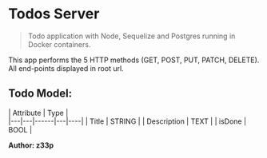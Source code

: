 # Todos Server

> Todo application with Node, Sequelize and Postgres running in Docker containers.

This app performs the 5 HTTP methods (GET, POST, PUT, PATCH, DELETE). All end-points displayed in root url.

## Todo Model:
| Attribute    |  Type  |  
|---|---|------|---|----|
|    Title     | STRING |
|  Description |  TEXT  |
|    isDone    |  BOOL  |


**Author: z33p**